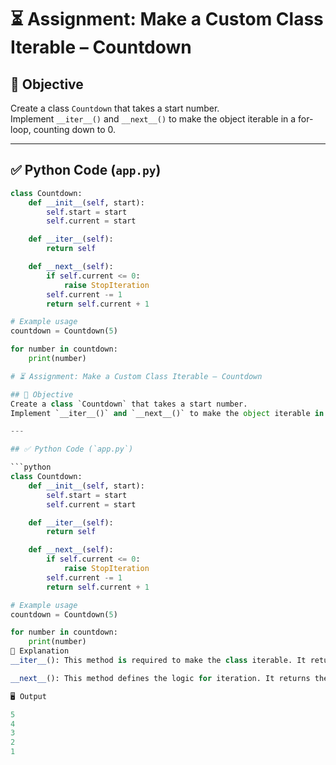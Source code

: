 # ⏳ Assignment: Make a Custom Class Iterable – Countdown

## 🎯 Objective
Create a class `Countdown` that takes a start number.  
Implement `__iter__()` and `__next__()` to make the object iterable in a for-loop, counting down to 0.

---

## ✅ Python Code (`app.py`)

```python
class Countdown:
    def __init__(self, start):
        self.start = start
        self.current = start

    def __iter__(self):
        return self

    def __next__(self):
        if self.current <= 0:
            raise StopIteration
        self.current -= 1
        return self.current + 1

# Example usage
countdown = Countdown(5)

for number in countdown:
    print(number)

# ⏳ Assignment: Make a Custom Class Iterable – Countdown

## 🎯 Objective
Create a class `Countdown` that takes a start number.  
Implement `__iter__()` and `__next__()` to make the object iterable in a for-loop, counting down to 0.

---

## ✅ Python Code (`app.py`)

```python
class Countdown:
    def __init__(self, start):
        self.start = start
        self.current = start

    def __iter__(self):
        return self

    def __next__(self):
        if self.current <= 0:
            raise StopIteration
        self.current -= 1
        return self.current + 1

# Example usage
countdown = Countdown(5)

for number in countdown:
    print(number)
🧠 Explanation
__iter__(): This method is required to make the class iterable. It returns the iterator object, which is the object itself in this case.

__next__(): This method defines the logic for iteration. It returns the next value and raises a StopIteration exception when the countdown reaches 0.

🖥️ Output

5
4
3
2
1